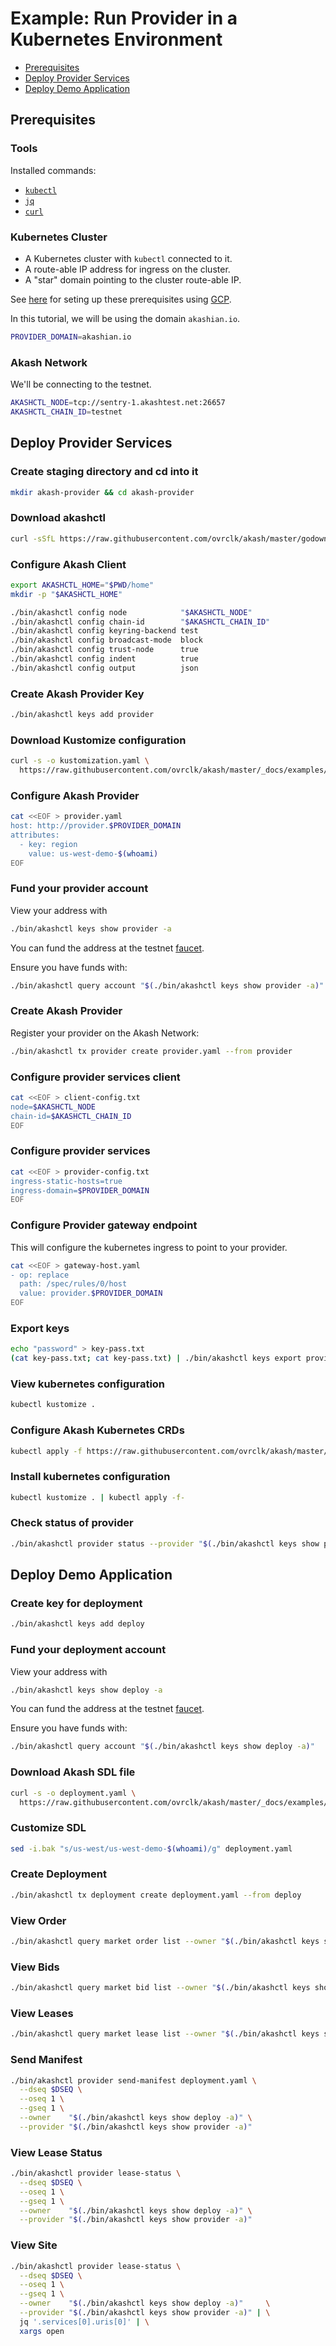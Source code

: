 # Example: Run Provider in a Kubernetes Environment

* [Prerequisites](#prerequisites)
* [Deploy Provider Services](#deploy-provider-services)
* [Deploy Demo Application](#deploy-demo-application)

## Prerequisites

### Tools

Installed commands:

* [`kubectl`](https://kubernetes.io/docs/tasks/tools/install-kubectl)
* [`jq`](https://stedolan.github.io/jq/)
* [`curl`](https://curl.haxx.se/)

### Kubernetes Cluster

* A Kubernetes cluster with `kubectl` connected to it.
* A route-able IP address for ingress on the cluster.
* A "star" domain pointing to the cluster route-able IP.

See [here](./kube-gce.md) for seting up these prerequisites
using [GCP](https://cloud.google.com).

In this tutorial, we will be using the domain `akashian.io`.

```sh
PROVIDER_DOMAIN=akashian.io
```

### Akash Network

We'll be connecting to the testnet.

```sh
AKASHCTL_NODE=tcp://sentry-1.akashtest.net:26657
AKASHCTL_CHAIN_ID=testnet
```

## Deploy Provider Services

### Create staging directory and cd into it

```sh
mkdir akash-provider && cd akash-provider
```

### Download akashctl

```sh
curl -sSfL https://raw.githubusercontent.com/ovrclk/akash/master/godownloader.sh | sh
```

### Configure Akash Client

```sh
export AKASHCTL_HOME="$PWD/home"
mkdir -p "$AKASHCTL_HOME"

./bin/akashctl config node            "$AKASHCTL_NODE"
./bin/akashctl config chain-id        "$AKASHCTL_CHAIN_ID"
./bin/akashctl config keyring-backend test
./bin/akashctl config broadcast-mode  block
./bin/akashctl config trust-node      true
./bin/akashctl config indent          true
./bin/akashctl config output          json
```

### Create Akash Provider Key

```sh
./bin/akashctl keys add provider
```

### Download Kustomize configuration

```sh
curl -s -o kustomization.yaml \
  https://raw.githubusercontent.com/ovrclk/akash/master/_docs/examples/provider/kustomization.yaml
```

### Configure Akash Provider

```sh
cat <<EOF > provider.yaml
host: http://provider.$PROVIDER_DOMAIN
attributes:
  - key: region
    value: us-west-demo-$(whoami)
EOF
```

### Fund your provider account

View your address with

```sh
./bin/akashctl keys show provider -a
```

You can fund the address at the testnet [faucet](https://akash.vitwit.com/faucet).

Ensure you have funds with:

```sh
./bin/akashctl query account "$(./bin/akashctl keys show provider -a)"
```

### Create Akash Provider

Register your provider on the Akash Network:

```sh
./bin/akashctl tx provider create provider.yaml --from provider
```

### Configure provider services client

```sh
cat <<EOF > client-config.txt
node=$AKASHCTL_NODE
chain-id=$AKASHCTL_CHAIN_ID
EOF
```

### Configure provider services

```sh
cat <<EOF > provider-config.txt
ingress-static-hosts=true
ingress-domain=$PROVIDER_DOMAIN
EOF
```

### Configure Provider gateway endpoint

This will configure the kubernetes ingress
to point to your provider.

```sh
cat <<EOF > gateway-host.yaml
- op: replace
  path: /spec/rules/0/host
  value: provider.$PROVIDER_DOMAIN
EOF
```

### Export keys

```sh
echo "password" > key-pass.txt
(cat key-pass.txt; cat key-pass.txt) | ./bin/akashctl keys export provider 2> key.txt
```

### View kubernetes configuration

```sh
kubectl kustomize .
```

### Configure Akash Kubernetes CRDs

```sh
kubectl apply -f https://raw.githubusercontent.com/ovrclk/akash/master/pkg/apis/akash.network/v1/crd.yaml
```

### Install kubernetes configuration

```sh
kubectl kustomize . | kubectl apply -f-
```

### Check status of provider

```sh
./bin/akashctl provider status --provider "$(./bin/akashctl keys show provider -a)"
```

## Deploy Demo Application

### Create key for deployment

```sh
./bin/akashctl keys add deploy
```

### Fund your deployment account

View your address with

```sh
./bin/akashctl keys show deploy -a
```

You can fund the address at the testnet [faucet](https://akash.vitwit.com/faucet).

Ensure you have funds with:

```sh
./bin/akashctl query account "$(./bin/akashctl keys show deploy -a)"
```

### Download Akash SDL file

```sh
curl -s -o deployment.yaml \
  https://raw.githubusercontent.com/ovrclk/akash/master/_docs/examples/provider/deployment.yaml
```

### Customize SDL

```sh
sed -i.bak "s/us-west/us-west-demo-$(whoami)/g" deployment.yaml
```

### Create Deployment

```sh
./bin/akashctl tx deployment create deployment.yaml --from deploy
```

### View Order

```sh
./bin/akashctl query market order list --owner "$(./bin/akashctl keys show deploy -a)"
```

### View Bids

```sh
./bin/akashctl query market bid list --owner "$(./bin/akashctl keys show deploy -a)"
```

### View Leases

```sh
./bin/akashctl query market lease list --owner "$(./bin/akashctl keys show deploy -a)"
```

### Send Manifest

```sh
./bin/akashctl provider send-manifest deployment.yaml \
  --dseq $DSEQ \
  --oseq 1 \
  --gseq 1 \
  --owner    "$(./bin/akashctl keys show deploy -a)" \
  --provider "$(./bin/akashctl keys show provider -a)"
```

### View Lease Status

```sh
./bin/akashctl provider lease-status \
  --dseq $DSEQ \
  --oseq 1 \
  --gseq 1 \
  --owner    "$(./bin/akashctl keys show deploy -a)" \
  --provider "$(./bin/akashctl keys show provider -a)"
```

### View Site

```sh
./bin/akashctl provider lease-status \
  --dseq $DSEQ \
  --oseq 1 \
  --gseq 1 \
  --owner    "$(./bin/akashctl keys show deploy -a)"     \
  --provider "$(./bin/akashctl keys show provider -a)" | \
  jq '.services[0].uris[0]' | \
  xargs open
```
